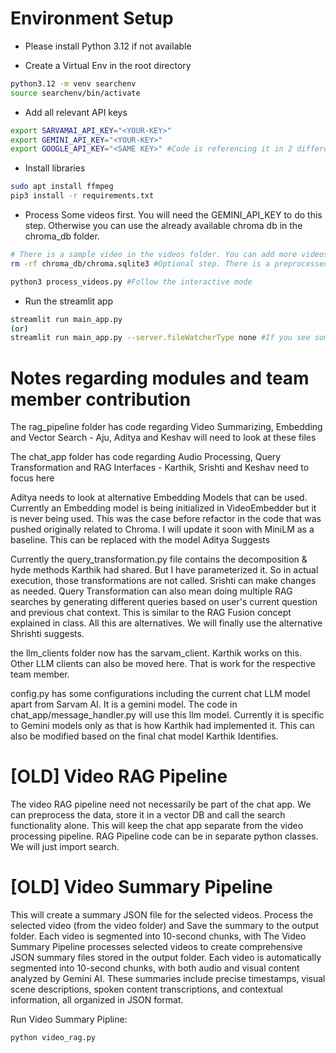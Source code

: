 # Environment Setup

 - Please install Python 3.12 if not available

 - Create a Virtual Env in the root directory
 ```bash
 python3.12 -m venv searchenv
 source searchenv/bin/activate
 ```

- Add all relevant API keys
```bash
export SARVAMAI_API_KEY="<YOUR-KEY>"
export GEMINI_API_KEY="<YOUR-KEY>"
export GOOGLE_API_KEY="<SAME KEY>" #Code is referencing it in 2 different ways. needs to be fixed by relevant team member
```
 - Install libraries
 ```bash
 sudo apt install ffmpeg
 pip3 install -r requirements.txt
 ```

- Process Some videos first. You will need the GEMINI_API_KEY to do this step. Otherwise you can use the already available chroma db in the chroma_db folder.
```bash
# There is a sample video in the videos folder. You can add more videos here. THen run
rm -rf chroma_db/chroma.sqlite3 #Optional step. There is a preprocessed db here. You can start fresh if you delete this d

python3 process_videos.py #Follow the interactive mode
```

 - Run the streamlit app
 ```bash
 streamlit run main_app.py
 (or)
 streamlit run main_app.py --server.fileWatcherType none #If you see some torch related errors in the terminal. You will have to manually restart the streamlit app from terminal after every file change in this case as the run & rerun commands won't be available
 ```

# Notes regarding modules and team member contribution
The rag_pipeline folder has code regarding Video Summarizing, Embedding and Vector Search - Aju, Aditya and Keshav will need to look at these files

The chat_app folder has code regarding Audio Processing, Query Transformation and RAG Interfaces - Karthik, Srishti and Keshav need to focus here

Aditya needs to look at alternative Embedding Models that can be used. Currently an Embedding model is being initialized in VideoEmbedder but it is never being used. This was the case before refactor in the code that was pushed originally related to Chroma. I will update it soon with MiniLM as a baseline. This can be replaced with the model Aditya Suggests 

Currently the query_transformation.py file contains the decomposition & hyde methods Karthik had shared. But I have parameterized it. So in actual execution, those transformations are not called. Srishti can make changes as needed. Query Transformation can also mean doing multiple RAG searches by generating different queries based on user's current question and previous chat context. This is similar to the RAG Fusion concept explained in class. All this are alternatives. We will finally use the alternative Shrishti suggests.

the llm_clients folder now has the sarvam_client. Karthik works on this. Other LLM clients can also be moved here. That is work for the respective team member.

config.py has some configurations including the current chat LLM model apart from Sarvam AI. It is a gemini model. The code in chat_app/message_handler.py will use this llm model. Currently it is specific to Gemini models only as that is how Karthik had implemented it. This can also be modified based on the final chat model Karthik Identifies.

 # [OLD] Video RAG Pipeline
 The video RAG pipeline need not necessarily be part of the chat app. We can preprocess the data, store it in a vector DB and call the search functionality alone. This will keep the chat app separate from the video processing pipeline. RAG Pipeline code can be in separate python classes. We will just import search.

 # [OLD] Video Summary Pipeline
 This will create a summary JSON file for the selected videos. Process the selected video (from the video folder) and Save the summary to the output folder. Each video is segmented into 10-second chunks, with The Video Summary Pipeline processes selected videos to create comprehensive JSON summary files stored in the output folder. Each video is automatically segmented into 10-second chunks, with both audio and visual content analyzed by Gemini AI. These summaries include precise timestamps, visual scene descriptions, spoken content transcriptions, and contextual information, all organized in  JSON format.

 Run Video Summary Pipline:
  ```bash
 python video_rag.py 
 ```     